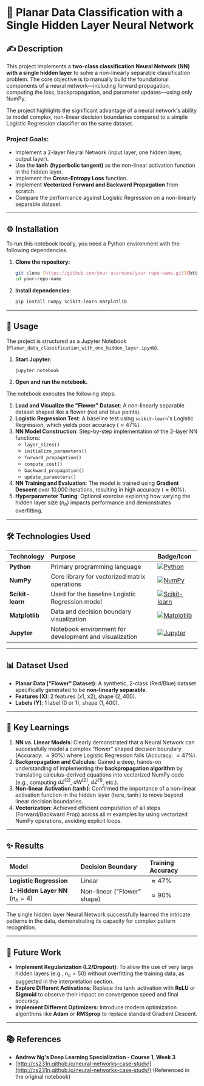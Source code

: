 # 🌸 Planar Data Classification with a Single Hidden Layer Neural Network

## ✍️ Description

This project implements a **two-class classification Neural Network (NN) with a single hidden layer** to solve a non-linearly separable classification problem. The core objective is to manually build the foundational components of a neural network—including forward propagation, computing the loss, backpropagation, and parameter updates—using only NumPy.

The project highlights the significant advantage of a neural network's ability to model complex, non-linear decision boundaries compared to a simple Logistic Regression classifier on the same dataset.

### Project Goals:
* Implement a 2-layer Neural Network (input layer, one hidden layer, output layer).
* Use the **$\tanh$ (hyperbolic tangent)** as the non-linear activation function in the hidden layer.
* Implement the **Cross-Entropy Loss** function.
* Implement **Vectorized Forward and Backward Propagation** from scratch.
* Compare the performance against Logistic Regression on a non-linearly separable dataset.

---

## ⚙️ Installation

To run this notebook locally, you need a Python environment with the following dependencies.

1.  **Clone the repository:**
    ```bash
    git clone [https://github.com/your-username/your-repo-name.git](https://github.com/your-username/your-repo-name.git)
    cd your-repo-name
    ```

2.  **Install dependencies:**
    ```bash
    pip install numpy scikit-learn matplotlib
    ```

---

## 🏃 Usage

The project is structured as a Jupyter Notebook (`Planar_data_classification_with_one_hidden_layer.ipynb`).

1.  **Start Jupyter:**
    ```bash
    jupyter notebook
    ```
2.  **Open and run the notebook.**

The notebook executes the following steps:
1.  **Load and Visualize the "Flower" Dataset**: A non-linearly separable dataset shaped like a flower (red and blue points).
2.  **Logistic Regression Test**: A baseline test using `scikit-learn`'s Logistic Regression, which yields poor accuracy ($\approx 47\%$).
3.  **NN Model Construction**: Step-by-step implementation of the 2-layer NN functions:
    * `layer_sizes()`
    * `initialize_parameters()`
    * `forward_propagation()`
    * `compute_cost()`
    * `backward_propagation()`
    * `update_parameters()`
4.  **NN Training and Evaluation**: The model is trained using **Gradient Descent** over 10,000 iterations, resulting in high accuracy ($\approx 90\%$).
5.  **Hyperparameter Tuning**: Optional exercise exploring how varying the hidden layer size ($n_h$) impacts performance and demonstrates overfitting.

---

## 🛠️ Technologies Used

| Technology | Purpose | Badge/Icon |
| :--- | :--- | :--- |
| **Python** | Primary programming language | [![Python](https://img.shields.io/badge/Python-3.x-blue?style=flat-square&logo=python&logoColor=white)](https://www.python.org/doc/) |
| **NumPy** | Core library for vectorized matrix operations | [![NumPy](https://img.shields.io/badge/NumPy-1.x-blue?style=flat-square&logo=numpy&logoColor=white)](https://numpy.org/doc/) |
| **Scikit-learn** | Used for the baseline Logistic Regression model | [![Scikit-learn](https://img.shields.io/badge/Scikit--learn-0.24-orange?style=flat-square&logo=scikit-learn&logoColor=white)](https://scikit-learn.org/stable/documentation.html) |
| **Matplotlib** | Data and decision boundary visualization | [![Matplotlib](https://img.shields.io/badge/Matplotlib-3.x-red?style=flat-square&logo=matplotlib&logoColor=white)](https://matplotlib.org/stable/contents.html) |
| **Jupyter** | Notebook environment for development and visualization | [![Jupyter](https://img.shields.io/badge/Jupyter-Notebook-orange?style=flat-square&logo=jupyter&logoColor=white)](https://jupyter.org/documentation) |

---

## 📊 Dataset Used

* **Planar Data ("Flower" Dataset)**: A synthetic, 2-class (Red/Blue) dataset specifically generated to be **non-linearly separable**.
* **Features (X)**: 2 features (x1, x2), shape $(2, 400)$.
* **Labels (Y)**: 1 label (0 or 1), shape $(1, 400)$.

---

## 🧠 Key Learnings

1.  **NN vs. Linear Models**: Clearly demonstrated that a Neural Network can successfully model a complex "flower" shaped decision boundary (Accuracy: $\approx 90\%$) where Logistic Regression fails (Accuracy: $\approx 47\%$).
2.  **Backpropagation and Calculus**: Gained a deep, hands-on understanding of implementing the **backpropagation algorithm** by translating calculus-derived equations into vectorized NumPy code (e.g., computing $dZ^{[2]}$, $dW^{[2]}$, $dZ^{[1]}$, etc.).
3.  **Non-linear Activation ($\tanh$)**: Confirmed the importance of a non-linear activation function in the hidden layer (here, $\tanh$) to move beyond linear decision boundaries.
4.  **Vectorization**: Achieved efficient computation of all steps (Forward/Backward Prop) across all $m$ examples by using vectorized NumPy operations, avoiding explicit loops.

---

## ✨ Results

| Model | Decision Boundary | Training Accuracy |
| :--- | :--- | :--- |
| **Logistic Regression** | Linear | $\approx 47\%$ |
| **1-Hidden Layer NN** ($n_h=4$) | Non-linear ("Flower" shape) | $\approx 90\%$ |

The single hidden layer Neural Network successfully learned the intricate patterns in the data, demonstrating its capacity for complex pattern recognition.

---

## 🚀 Future Work

* **Implement Regularization (L2/Dropout)**: To allow the use of very large hidden layers (e.g., $n_h=50$) without overfitting the training data, as suggested in the interpretation section.
* **Explore Different Activations**: Replace the $\tanh$ activation with **ReLU** or **Sigmoid** to observe their impact on convergence speed and final accuracy.
* **Implement Different Optimizers**: Introduce modern optimization algorithms like **Adam** or **RMSprop** to replace standard Gradient Descent.

---

## 📚 References

* **Andrew Ng's Deep Learning Specialization - Course 1, Week 3**
* [http://cs231n.github.io/neural-networks-case-study/](http://cs231n.github.io/neural-networks-case-study/) (Referenced in the original notebook)
